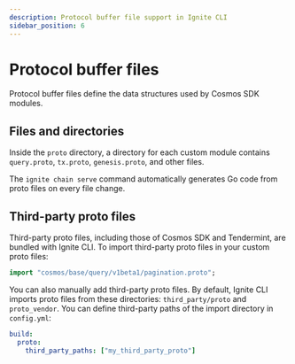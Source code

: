 ```yaml
---
description: Protocol buffer file support in Ignite CLI
sidebar_position: 6
---
```


# Protocol buffer files

Protocol buffer files define the data structures used by Cosmos SDK modules.

## Files and directories

Inside the `proto` directory, a directory for each custom module contains `query.proto`, `tx.proto`, `genesis.proto`, and other files.

The `ignite chain serve` command automatically generates Go code from proto files on every file change.

## Third-party proto files

Third-party proto files, including those of Cosmos SDK and Tendermint, are bundled with Ignite CLI. To import third-party proto files in your custom proto files:

```proto
import "cosmos/base/query/v1beta1/pagination.proto";
```

You can also manually add third-party proto files. By default, Ignite CLI imports proto files from these directories: `third_party/proto` and `proto_vendor`. You can define third-party paths of the import directory in `config.yml`:

```yaml
build:
  proto:
    third_party_paths: ["my_third_party_proto"]
```
